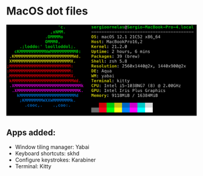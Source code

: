 # MacOS dot files

<img width="1450" alt="image" src="macos.png">

## Apps added:

- Window tiling manager: Yabai
- Keyboard shortcuts: skhd
- Configure keystrokes: Karabiner
- Terminal: Kitty
